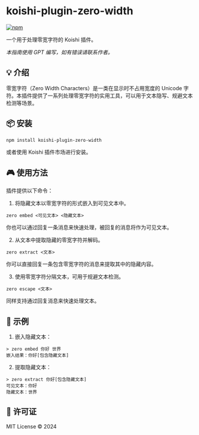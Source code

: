 # koishi-plugin-zero-width

[![npm](https://img.shields.io/npm/v/koishi-plugin-zero-width?style=flat-square)](https://www.npmjs.com/package/koishi-plugin-zero-width)

一个用于处理零宽字符的 Koishi 插件。

*本指南使用 GPT 编写，如有错误请联系作者。*

## 💡 介绍

零宽字符（Zero Width Characters）是一类在显示时不占用宽度的 Unicode 字符。本插件提供了一系列处理零宽字符的实用工具，可以用于文本隐写、规避文本检测等场景。

## 📦 安装

```bash
npm install koishi-plugin-zero-width
```

或者使用 Koishi 插件市场进行安装。

## 🎮 使用方法

插件提供以下命令：

1. 将隐藏文本以零宽字符的形式嵌入到可见文本中。

```
zero embed <可见文本> <隐藏文本>
```

你也可以通过回复一条消息来快速处理，被回复的消息将作为可见文本。

2. 从文本中提取隐藏的零宽字符并解码。

```
zero extract <文本>
```

你可以直接回复一条包含零宽字符的消息来提取其中的隐藏内容。

3. 使用零宽字符分隔文本，可用于规避文本检测。

```
zero escape <文本>
```

同样支持通过回复消息来快速处理文本。

## 📝 示例

1. 嵌入隐藏文本：
```
> zero embed 你好 世界
嵌入结果：你好[包含隐藏文本]
```

2. 提取隐藏文本：
```
> zero extract 你好[包含隐藏文本]
可见文本：你好
隐藏文本：世界
```

## 📄 许可证

MIT License © 2024
